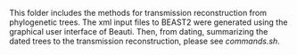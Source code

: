 This folder includes the methods for transmission reconstruction from phylogenetic trees. 
The xml input files to BEAST2 were generated using the graphical user interface of Beauti.
Then, from dating, summarizing the dated trees to the transmission reconstruction, please see *commands.sh*.

